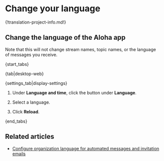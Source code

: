 # Change your language

{!translation-project-info.md!}

## Change the language of the Aloha app

Note that this will not change stream names, topic names, or the language of
messages you receive.

{start_tabs}

{tab|desktop-web}

{settings_tab|display-settings}

1. Under **Language and time**, click the button under **Language**.

1. Select a language.

1. Click **Reload**.

{end_tabs}

## Related articles

* [Configure organization language for automated messages and invitation emails][org-lang]

[org-lang]: /help/configure-organization-language
